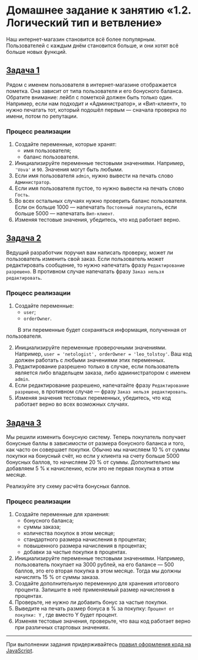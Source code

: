# Домашнее задание к занятию «1.2. Логический тип и ветвление»

Наш интернет-магазин становится всё более популярным. Пользователей с каждым днём становится больше, и они хотят всё больше новых функций.

## [Задача 1](./task-1.js)

Рядом с именем пользователя в интернет-магазине отображается пометка. Она зависит от типа пользователя и его бонусного баланса. Обратите внимание: лейбл с пометкой должен быть только один. Например, если нам подходит и «Администратор», и «Вип-клиент», то нужно печатать тот, который подошёл первым — сначала проверка по имени, потом по репутации.

### Процесс реализации

1. Создайте переменные, которые хранят:
   - имя пользователя;
   - баланс пользователя.
2. Инициализируйте переменные тестовыми значениями. Например, `'Vova'` и `90`. Значения могут быть любыми.
3. Если имя пользователя `admin`, нужно вывести на печать слово `Администратор`.
4. Если имя пользователя пустое, то нужно вывести на печать слово `Гость`.
5. Во всех остальных случаях нужно проверить баланс пользователя. Если он больше 1000 — напечатать `Постоянный покупатель`, если больше 5000 — напечатать `Вип-клиент`.
6. Изменяя тестовые значения, убедитесь, что код работает верно.

## [Задача 2](./task-2.js)

Ведущий разработчик поручил вам написать проверку, может ли пользователь изменить свой заказ. Если пользователь может редактировать сообщение, то нужно напечатать фразу `Редактирование разрешено`. В противном случае напечатать фразу `Заказ нельзя редактировать`.

### Процесс реализации

1. Создайте переменные:
   - `user`;
   - `orderOwner`.

&nbsp;&nbsp;&nbsp;&nbsp;&nbsp;&nbsp;&nbsp; В эти переменные будет сохраняться информация, полученная от пользователя.

2. Инициализируйте переменные проверочными значениями. Например, `user = 'netologist', orderOwner = 'leo_tolstoy'`. Ваш код должен работать с любыми значениями этих переменных.
3. Редактирование разрешено только в случае, если пользователь является либо владельцем заказа, либо администратором с именем `admin`.
4. Если редактирование разрешено, напечатайте фразу `Редактирование разрешено`, в противном случае — фразу `Заказ нельзя редактировать`.
5. Изменяя значения тестовых переменных, убедитесь, что код работает верно во всех возможных случаях.

## [Задача 3](./task-3.js)

Мы решили изменить бонусную систему. Теперь покупатель получает бонусные баллы в зависимости от размера бонусного баланса и того, как часто он совершает покупки. Обычно мы начисляем 10 % от суммы покупки на бонусный счёт, но если у клиента на счету больше 5000 бонусных баллов, то начисляем 20 % от суммы. Дополнительно мы добавляем 5 % к начислению, если это не первая покупка в этом месяце.

Реализуйте эту схему расчёта бонусных баллов.

### Процесс реализации

1. Создайте переменные для хранения:
   - бонусного баланса;
   - суммы заказа;
   - количества покупок в этом месяце;
   - стандартного размера начисления в процентах;
   - повышенного размера начисления в процентах;
   - добавки за частые покупки в процентах.
2. Инициализируйте переменные тестовыми значениями. Например, пользователь покупает на 3000 рублей, на его балансе — 500 баллов, это его вторая покупка в этом месяце. Тогда мы должны начислять 15 % от суммы заказа.
3. Создайте дополнительную переменную для хранения итогового процента. Запишите в неё применяемый размер начисления в процентах.
4. Проверьте, не нужно ли добавить бонус за частые покупки.
5. Выведите на печать размер бонуса в % за покупку: `Процент от покупки: Y` , где вместо Y будет процент.
6. Изменяя тестовые значения, проверьте, что ваш код работает верно при различных стартовых значениях.

---

При выполнении задания придерживайтесь [правил оформления кода на JavaScript]([/codestyle.md](https://github.com/netology-code/pb-homeworks/blob/master/codestyle.md)).